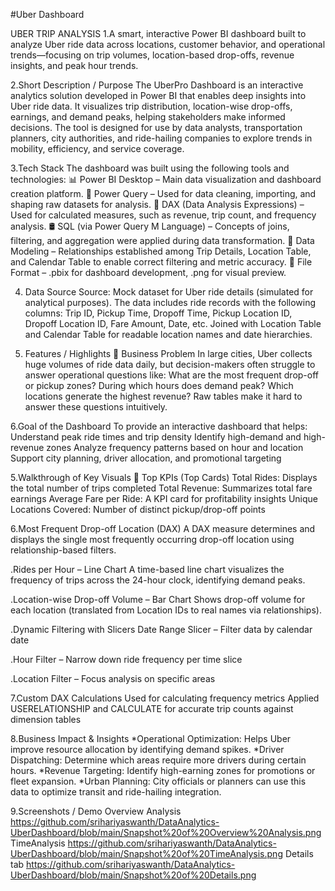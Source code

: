 #Uber Dashboard



UBER TRIP ANALYSIS
1.A smart, interactive Power BI dashboard built to analyze Uber ride data across locations, customer behavior, and operational trends—focusing on trip volumes, location-based drop-offs, revenue insights, and peak hour trends.

2.Short Description / Purpose
The UberPro Dashboard is an interactive analytics solution developed in Power BI that enables deep insights into Uber ride data. It visualizes trip distribution, location-wise drop-offs, earnings, and demand peaks, helping stakeholders make informed decisions. The tool is designed for use by data analysts, transportation planners, city authorities, and ride-hailing companies to explore trends in mobility, efficiency, and service coverage.

3.Tech Stack
The dashboard was built using the following tools and technologies:
📊 Power BI Desktop – Main data visualization and dashboard creation platform.
📂 Power Query – Used for data cleaning, importing, and shaping raw datasets for analysis.
🧠 DAX (Data Analysis Expressions) – Used for calculated measures, such as revenue, trip count, and frequency analysis.
🛢️ SQL (via Power Query M Language) – Concepts of joins, filtering, and aggregation were applied during data transformation.
🔗 Data Modeling – Relationships established among Trip Details, Location Table, and Calendar Table to enable correct filtering and metric accuracy.
📁 File Format – .pbix for dashboard development, .png for visual preview.

4. Data Source
Source: Mock dataset for Uber ride details (simulated for analytical purposes).
The data includes ride records with the following columns:
Trip ID, Pickup Time, Dropoff Time, Pickup Location ID, Dropoff Location ID, Fare Amount, Date, etc.
Joined with Location Table and Calendar Table for readable location names and date hierarchies.

5. Features / Highlights
💼 Business Problem
In large cities, Uber collects huge volumes of ride data daily, but decision-makers often struggle to answer operational questions like:
What are the most frequent drop-off or pickup zones?
During which hours does demand peak?
Which locations generate the highest revenue?
Raw tables make it hard to answer these questions intuitively.

6.Goal of the Dashboard
To provide an interactive dashboard that helps:
Understand peak ride times and trip density
Identify high-demand and high-revenue zones
Analyze frequency patterns based on hour and location
Support city planning, driver allocation, and promotional targeting

5.Walkthrough of Key Visuals
📌 Top KPIs (Top Cards)
Total Rides: Displays the total number of trips completed
Total Revenue: Summarizes total fare earnings
Average Fare per Ride: A KPI card for profitability insights
Unique Locations Covered: Number of distinct pickup/drop-off points

6.Most Frequent Drop-off Location (DAX)
A DAX measure determines and displays the single most frequently occurring drop-off location using relationship-based filters.

.Rides per Hour – Line Chart
A time-based line chart visualizes the frequency of trips across the 24-hour clock, identifying demand peaks.

.Location-wise Drop-off Volume – Bar Chart
Shows drop-off volume for each location (translated from Location IDs to real names via relationships).

.Dynamic Filtering with Slicers
Date Range Slicer – Filter data by calendar date

.Hour Filter – Narrow down ride frequency per time slice

.Location Filter – Focus analysis on specific areas

7.Custom DAX Calculations
Used for calculating frequency metrics
Applied USERELATIONSHIP and CALCULATE for accurate trip counts against dimension tables

8.Business Impact & Insights
*Operational Optimization: Helps Uber improve resource allocation by identifying demand spikes.
*Driver Dispatching: Determine which areas require more drivers during certain hours.
*Revenue Targeting: Identify high-earning zones for promotions or fleet expansion.
*Urban Planning: City officials or planners can use this data to optimize transit and ride-hailing integration.

9.Screenshots / Demo
Overview Analysis
https://github.com/srihariyaswanth/DataAnalytics-UberDashboard/blob/main/Snapshot%20of%20Overview%20Analysis.png
TimeAnalysis
https://github.com/srihariyaswanth/DataAnalytics-UberDashboard/blob/main/Snapshot%20of%20TimeAnalysis.png
Details tab
https://github.com/srihariyaswanth/DataAnalytics-UberDashboard/blob/main/Snapshot%20of%20Details.png
